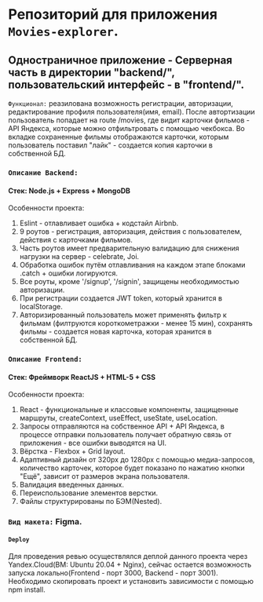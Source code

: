 # Репозиторий для приложения `Movies-explorer`.

## Одностраничное приложение - Серверная часть в директории "backend/", пользовательский интерфейс - в "frontend/".  

`Функционал:` реазилована возможность регистрации, авторизации, редактирование профиля пользователя(имя, email). После автортизации пользователь попадает на route /movies, где видит карточки фильмов - API Яндекса, которые можно отфильтровать с помощью чекбокса. Во вкладке сохраненные фильмы отображаются карточки, которым пользователь поставил "лайк" - создается копия карточки в собственной БД. 
### `Описание Backend:`
#### Стек: Node.js + Express + MongoDB
Особенности проекта:
1) Eslint - отлавливает ошибка + кодстайл Airbnb.
2) 9 роутов - регистрация, авторизация, действия с пользователем, действия с карточками фильмов.
3) Часть роутов имеет предварительную валидацию для снижения нагрузки на сервер - celebrate, Joi.
4) Обработка ошибок путём отлавливания на каждом этапе блоками .catch + ошибки логируются.
5) Все роуты, кроме '/signup', '/signin', защищены необходимостью авторизации.
6) При регистрации создается JWT token, который хранится в localStorage.
7) Авторизированный пользователь может применять фильтр к фильмам (филтруются короткометражки - менее 15 мин), сохранять фильмы - создается новая карточка, которая хранится в собственной БД.

### `Описание Frontend:`
#### Стек: Фреймворк ReactJS + HTML-5 + CSS
Особенности проекта:
1) React - функциональные и классовые компоненты, защищенные маршруты, createContext, useEffect, useState, useLocation. 
2) Запросы отправляются на собственное API + API Яндекса, в процессе отправки пользователь получает обратную связь от приложения - все ошибки выводятся на UI.
3) Вёрстка - Flexbox + Grid layout.
4) Адаптивный дизайн от 320px до 1280px с помощью медиа-запросов, количество карточек, которое будет показано по нажатию кнопки "Ещё", зависит от размеров экрана пользователя.
5) Валидация введенных данных.
6) Переиспользование элементов верстки. 
7) Файлы структурированы по БЭМ(Nested).

### `Вид макета:` Figma.

#### `Deploy`
Для проведения ревью осуществлялся деплой данного проекта через Yandex.Cloud(ВМ: Ubuntu 20.04 + Nginx), сейчас остается возможность запуска локально(Frontend - порт 3000, Backend - порт 3001). Необходимо скопировать проект и установить зависимости с помощью npm install.

